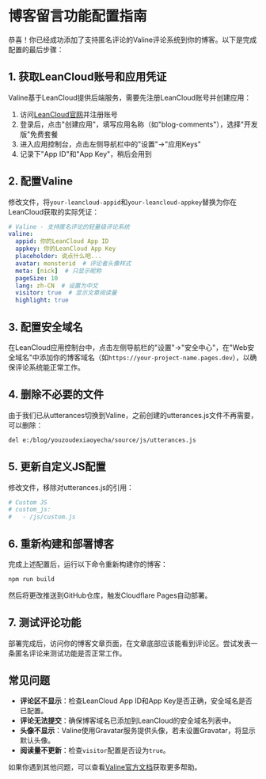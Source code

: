 # 博客留言功能配置指南

恭喜！你已经成功添加了支持匿名评论的Valine评论系统到你的博客。以下是完成配置的最后步骤：

## 1. 获取LeanCloud账号和应用凭证

Valine基于LeanCloud提供后端服务，需要先注册LeanCloud账号并创建应用：

1. 访问[LeanCloud官网](https://leancloud.cn/)并注册账号
2. 登录后，点击"创建应用"，填写应用名称（如"blog-comments"），选择"开发版"免费套餐
3. 进入应用控制台，点击左侧导航栏中的"设置"->"应用Keys"
4. 记录下"App ID"和"App Key"，稍后会用到

## 2. 配置Valine

修改<mcfile name="_config.next.yml" path="e:/blog/youzoudexiaoyecha/_config.next.yml"></mcfile>文件，将`your-leancloud-appid`和`your-leancloud-appkey`替换为你在LeanCloud获取的实际凭证：

```yaml
# Valine - 支持匿名评论的轻量级评论系统
valine:
  appid: 你的LeanCloud App ID
  appkey: 你的LeanCloud App Key
  placeholder: 说点什么吧...
  avatar: monsterid  # 评论者头像样式
  meta: [nick]  # 只显示昵称
  pageSize: 10
  lang: zh-CN  # 设置为中文
  visitor: true  # 显示文章阅读量
  highlight: true
```

## 3. 配置安全域名

在LeanCloud应用控制台中，点击左侧导航栏的"设置"->"安全中心"，在"Web安全域名"中添加你的博客域名（如`https://your-project-name.pages.dev`），以确保评论系统能正常工作。

## 4. 删除不必要的文件

由于我们已从utterances切换到Valine，之前创建的utterances.js文件不再需要，可以删除：
```bash
del e:/blog/youzoudexiaoyecha/source/js/utterances.js
```

## 5. 更新自定义JS配置

修改<mcfile name="_config.next.yml" path="e:/blog/youzoudexiaoyecha/_config.next.yml"></mcfile>文件，移除对utterances.js的引用：

```yaml
# Custom JS
# custom_js:
#   - /js/custom.js
```

## 6. 重新构建和部署博客

完成上述配置后，运行以下命令重新构建你的博客：
```bash
npm run build
```

然后将更改推送到GitHub仓库，触发Cloudflare Pages自动部署。

## 7. 测试评论功能

部署完成后，访问你的博客文章页面，在文章底部应该能看到评论区。尝试发表一条匿名评论来测试功能是否正常工作。

## 常见问题

- **评论区不显示**：检查LeanCloud App ID和App Key是否正确，安全域名是否已配置。
- **评论无法提交**：确保博客域名已添加到LeanCloud的安全域名列表中。
- **头像不显示**：Valine使用Gravatar服务提供头像，若未设置Gravatar，将显示默认头像。
- **阅读量不更新**：检查`visitor`配置是否设为`true`。

如果你遇到其他问题，可以查看[Valine官方文档](https://valine.js.org/)获取更多帮助。